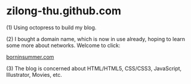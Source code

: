 zilong-thu.github.com
=====================

(1) Using octopress to build my blog.

(2) I bought a domain name, which is now in use already, hoping to learn some more about networks. Welcome to click:

<a href="http://borninsummer.com/" target="_blank">borninsummer.com</a>

(3) The blog is concerned about HTML/HTML5, CSS/CSS3, JavaScript, Illustrator, Movies, etc.
